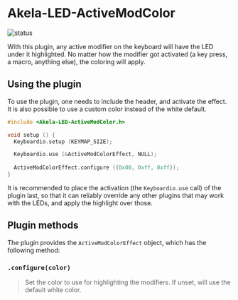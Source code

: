 # Akela-LED-ActiveModColor

![status][st:experimental]

 [st:stable]: https://img.shields.io/badge/stable-✔-black.png?style=flat&colorA=44cc11&colorB=494e52
 [st:broken]: https://img.shields.io/badge/broken-X-black.png?style=flat&colorA=e05d44&colorB=494e52
 [st:experimental]: https://img.shields.io/badge/experimental----black.png?style=flat&colorA=dfb317&colorB=494e52

With this plugin, any active modifier on the keyboard will have the LED under it
highlighted. No matter how the modifier got activated (a key press, a macro,
anything else), the coloring will apply.

## Using the plugin

To use the plugin, one needs to include the header, and activate the effect. It
is also possible to use a custom color instead of the white default.

```c++
#include <Akela-LED-ActiveModColor.h>

void setup () {
  Keyboardio.setup (KEYMAP_SIZE);

  Keyboardio.use (&ActiveModColorEffect, NULL);
  
  ActiveModColorEffect.configure ({0x00, 0xff, 0xff});
}
```

It is recommended to place the activation (the `Keyboardio.use` call) of the
plugin last, so that it can reliably override any other plugins that may work
with the LEDs, and apply the highlight over those.

## Plugin methods

The plugin provides the `ActiveModColorEffect` object, which has the following
method:

### `.configure(color)`

> Set the color to use for highlighting the modifiers. If unset, will use the
> default white color.
